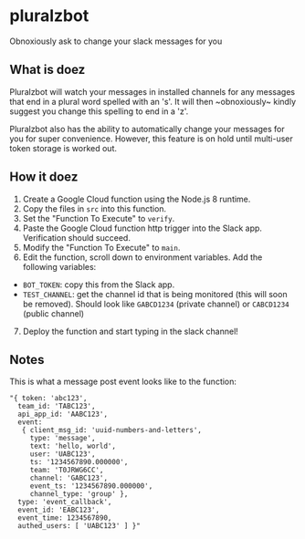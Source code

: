 # pluralzbot
Obnoxiously ask to change your slack messages for you

## What is doez

Pluralzbot will watch your messages in installed channels for any messages that end in a plural word spelled with an 's'. It will then ~obnoxiously~ kindly suggest you change this spelling to end in a 'z'.

Pluralzbot also has the ability to automatically change your messages for you for super convenience. However, this feature is on hold until multi-user token storage is worked out.

## How it doez

1. Create a Google Cloud function using the Node.js 8 runtime.
2. Copy the files in `src` into this function.
3. Set the "Function To Execute" to `verify`.
4. Paste the Google Cloud function http trigger into the Slack app. Verification should succeed.
5. Modify the "Function To Execute" to `main`.
6. Edit the function, scroll down to environment variables. Add the following variables:
  * `BOT_TOKEN`: copy this from the Slack app.
  * `TEST_CHANNEL`: get the channel id that is being monitored (this will soon be removed). Should look like `GABCD1234` (private channel) or `CABCD1234` (public channel)
7. Deploy the function and start typing in the slack channel!

## Notes

This is what a message post event looks like to the function:

```
"{ token: 'abc123',
  team_id: 'TABC123',
  api_app_id: 'AABC123',
  event:
   { client_msg_id: 'uuid-numbers-and-letters',
     type: 'message',
     text: 'hello, world',
     user: 'UABC123',
     ts: '1234567890.000000',
     team: 'T0JRWG6CC',
     channel: 'GABC123',
     event_ts: '1234567890.000000',
     channel_type: 'group' },
  type: 'event_callback',
  event_id: 'EABC123',
  event_time: 1234567890,
  authed_users: [ 'UABC123' ] }"
```
